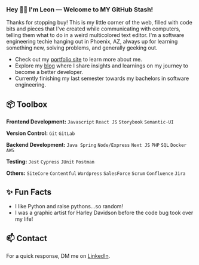 ### Hey 👋🏽 I'm Leon — Welcome to MY GitHub Stash!

Thanks for stopping buy! This is my little corner of the web, filled with code bits and pieces that I've created while communicating with computers, telling them what to do in a weird multicolored text editor. I'm a software engineering techie hanging out in Phoenix, AZ, always up for learning something new, solving problems, and generally geeking out.

- Check out my [portfolio site](https://www.leonredman.com/) to learn more about me.
- Explore my [blog](https://leonredman.com/blog/) where I share insights and learnings on my journey to become a better developer.
- Currently finishing my last semester towards my bachelors in software engineering.

 
## 📦 Toolbox

**Frontend Development:** `Javascript` `React JS` `Storybook` `Semantic-UI` 
 
**Version Control:** `Git` `GitLab`

**Backend Development:** `Java Spring` `Node/Express` `Next JS` `PHP` `SQL` `Docker` `AWS`

**Testing:** `Jest` `Cypress` `JUnit` `Postman`

**Others:** `SiteCore` `Contentful` `Wordpress` `SalesForce` `Scrum` `Confluence` `Jira`
 
## ✨ Fun Facts 

- I like Python and raise pythons...so random!
- I was a graphic artist for Harley Davidson before the code bug took over my life!

## 📫 Contact

 For a quick response, DM me on [LinkedIn](https://www.linkedin.com/in/leonredman/). 
 
